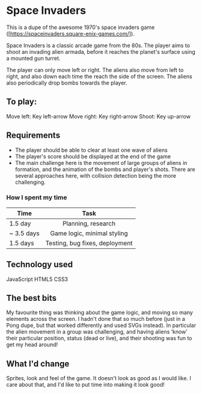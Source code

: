 # Space Invaders
This is a dupe of the awesome 1970's space invaders game ([https://spaceinvaders.square-enix-games.com/]).

Space Invaders is a classic arcade game from the 80s. The player aims to shoot an invading alien armada, before it reaches the planet's surface using a mounted gun turret.

The player can only move left or right. The aliens also move from left to right, and also down each time the reach the side of the screen. The aliens also periodically drop bombs towards the player.

## To play:
Move left: Key left-arrow
Move right: Key right-arrow
Shoot: Key up-arrow

## Requirements
* The player should be able to clear at least one wave of aliens
* The player's score should be displayed at the end of the game
* The main challenge here is the movement of large groups of aliens in formation, and the animation of the bombs and player's shots. There are several approaches here, with collision detection being the more challenging.

### How I spent my time
| Time          | Task          |
| ------------- |:-------------:|
| 1.5 day        | Planning, research |
| ~ 3.5 days        | Game logic, minimal styling    |
| 1.5 days  | Testing, bug fixes, deployment      |

## Technology used
JavaScript
HTML5
CSS3

## The best bits
My favourite thing was thinking about the game logic, and moving so many elements across the screen. I hadn't done that so much before (just in a Pong dupe, but that worked differently and used SVGs instead). In particular the alien movement in a group was challenging, and having aliens ‘know’ their particular position, status (dead or live), and their shooting was fun to get my head around!

## What I'd change
Sprites, look and feel of the game. It doesn't look as good as I would like. I care about that, and I'd like to put time into making it look good!
